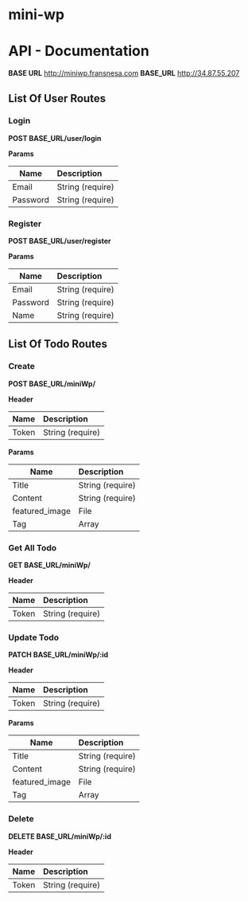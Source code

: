 # mini-wp

# API - Documentation

__BASE URL__ http://miniwp.fransnesa.com
__BASE_URL__ http://34.87.55.207

## List Of User Routes

### <b> Login <b>
 <b> POST </b> __BASE_URL__/user/login <br>

<b> Params </b> <br>

| Name                   | Description           |
| ---------------------- |:----------------------|
| Email                  | String (require)      |
| Password               | String (require)      |


### Register <br>
 <b> POST </b> __BASE_URL__/user/register<br>
 
<b> Params </b> <br>

| Name                   | Description           |
| ---------------------- |:----------------------|
| Email                  | String (require)      |
| Password               | String (require)      |
| Name                   | String (require)      |


## List Of Todo Routes

### Create <br>
 <b> POST </b> __BASE_URL__/miniWp/ <br>

<b> Header <b> <br>

| Name                   | Description           |
| ---------------------- |:----------------------|
| Token                  | String (require)      |

<b> Params </b> <br>

| Name                   | Description           |
| ---------------------- |:----------------------|
| Title                  | String (require)      |
| Content                | String (require)      |
| featured_image         | File                  |
| Tag                    | Array                 |


### Get All Todo <br>
 <b> GET </b> __BASE_URL__/miniWp/ <br>

<b> Header <b> <br>

| Name                   | Description           |
| ---------------------- |:----------------------|
| Token                  | String (require)      |


### Update Todo <br>
 <b> PATCH </b> __BASE_URL__/miniWp/:id <br>

<b> Header <b> <br>

| Name                   | Description           |
| ---------------------- |:----------------------|
| Token                  | String (require)      |

<b> Params </b> <br>

| Name                   | Description           |
| ---------------------- |:----------------------|
| Title                  | String (require)      |
| Content                | String (require)      |
| featured_image         | File                  |
| Tag                    | Array                 |


### Delete <br>
 <b> DELETE </b> __BASE_URL__/miniWp/:id <br>

<b> Header <b> <br>

| Name                   | Description           |
| ---------------------- |:----------------------|
| Token                  | String (require)      |

 
